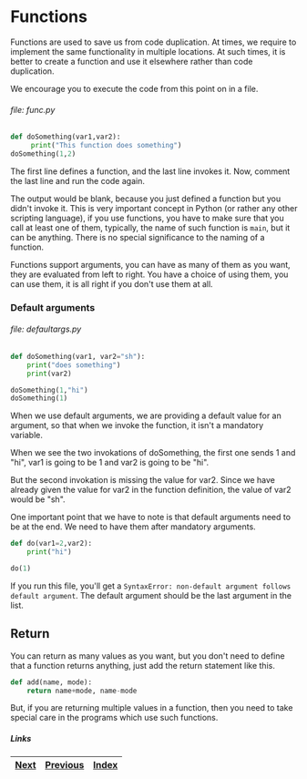 # Functions

Functions are used to save us from code duplication. At times, we require to implement the same functionality in multiple locations. At such times, it is better to create a function and use it elsewhere rather than code duplication.

We encourage you to execute the code from this point on in a file.

###### file: func.py

```python
def doSomething(var1,var2):
     print("This function does something")
doSomething(1,2)
```

The first line defines a function, and the last line invokes it. Now, comment the last line and run the code again.

The output would be blank, because you just defined a function but you didn't invoke it. This is very important concept in Python (or rather any other scripting language), if you use functions, you have to make sure that you call at least one of them, typically, the name of such function is `main`, but it can be anything. There is no special significance to the naming of a function.

Functions support arguments, you can have as many of them as you want, they are evaluated from left to right. You have a choice of using them, you can use them, it is all right if you don't use them at all.

### Default arguments

###### file: defaultargs.py

```python
def doSomething(var1, var2="sh"):
    print("does something")
    print(var2)

doSomething(1,"hi")
doSomething(1)
```

When we use default arguments, we are providing a default value for an argument, so that when we invoke the function, it isn't a mandatory variable.

When we see the two invokations of doSomething, the first one sends 1 and "hi", var1 is going to be 1 and var2 is going to be "hi".

But the second invokation is missing the value for var2. Since we have already given the value for var2 in the function definition, the value of var2 would be "sh".

One important point that we have to note is that default arguments need to be at the end. We need to have them after mandatory arguments.

```python
def do(var1=2,var2):
    print("hi")

do(1)
```

If you run this file, you'll get a `SyntaxError: non-default argument follows default argument`. The default argument should be the last argument in the list.

## Return
You can return as many values as you want, but you don't need to define that a function returns anything, just add the return statement like this.

```python
def add(name, mode):
    return name+mode, name-mode
```

But, if you are returning multiple values in a function, then you need to take special care in the programs which use such functions.

##### Links

|[Next](10-task.md) | [Previous](08-exception.md) |  [Index](SUMMARY.md)
| ----| ----| ----| 